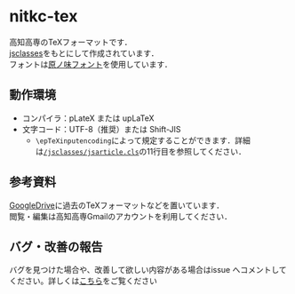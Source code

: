 # nitkc-tex

高知高専のTeXフォーマットです．  
[jsclasses](https://github.com/texjporg/jsclasses)をもとにして作成されています．  
フォントは[原ノ味フォント](https://github.com/trueroad/HaranoAjiFonts)を使用しています．

## 動作環境

- コンパイラ：pLateX または upLaTeX
- 文字コード：UTF-8（推奨）または Shift-JIS
  - `\epTeXinputencoding`によって規定することができます．詳細は[`/jsclasses/jsarticle.cls`](https://github.com/ebifly5011/nitkc-tex/blob/main/jsclasses/jsarticle.cls)の11行目を参照してください．

## 参考資料

[GoogleDrive](https://drive.google.com/drive/folders/1jOq6MtqWayMYRZn6KhJhkcl27fzU33CQ?usp=sharing)に過去のTeXフォーマットなどを置いています．  
閲覧・編集は高知高専Gmailのアカウントを利用してください．

## バグ・改善の報告

バグを見つけた場合や、改善して欲しい内容がある場合はissue へコメントしてください。詳しくは[こちら](docs/CONTRIBUTING.md)をご覧ください

